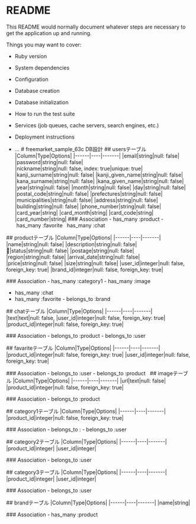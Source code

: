 # README

This README would normally document whatever steps are necessary to get the
application up and running.

Things you may want to cover:

* Ruby version

* System dependencies

* Configuration

* Database creation

* Database initialization

* How to run the test suite

* Services (job queues, cache servers, search engines, etc.)

* Deployment instructions

* ...
# freemarket_sample_63c DB設計
## usersテーブル
|Column|Type|Options|
|------|----|-------|
|email|string|null: false|
|password|string|null: false|
|nickname|string|null: false, index: true|unique: true|
|kanji_surname|string|null: false|
|kanji_given_name|string|null: false|
|kana_surname|string|null: false|
|kana_given_name|string|null: false|
|year|string|null: false|
|month|string|null: false|
|day|string|null: false|
|postal_code|string|null: false|
|prefectures|string|null: false|
|municipalities|string|null: false|
|address|string|null: false|
|building|string|null: false|
|phone_number|string|null: false|
|card_year|string|
|card_month|string|
|card_code|string|
|card_number|string|
### Association
- has_many :product
- has_many :favorite
  has_many :chat

## productテーブル
|Column|Type|Options|
|------|----|-------|
|name|string|null: false|
|description|string|null: false|
|status|string|null: false|
|postage|string|null: false|
|region|string|null: false|
|arrival_date|string|null: false|
|price|string|null: false|
|size|string|null: false|
|user_id|integer|null: false, foreign_key: true|
|brand_id|integer|null: false, foreign_key: true|

### Association
- has_many :category1
- has_many :image
- has_many :chat
- has_many :favorite
- belongs_to :brand

## chatテーブル
|Column|Type|Options|
|------|----|-------|
|text|text|null: false,
|user_id|integer|null: false, foreign_key: true|
|product_id|integer|null: false, foreign_key: true|

### Association
- belongs_to :product
- belongs_to :user

## favariteテーブル
|Column|Type|Options|
|------|----|-------|
|product_id|integer|null: false, foreign_key: true|
|user_id|integer|null: false, foreign_key: true|

### Association
- belongs_to :user
- belongs_to :product
 
## imageテーブル
|Column|Type|Options|
|------|----|-------|
|url|text|null: false|
|product_id|integer|null: false, foreign_key: true|

### Association
- belongs_to :product

## category1テーブル
|Column|Type|Options|
|------|----|-------|
|product_id|integer|null: false, foreign_key: true|

### Association
- belongs_to :
- belongs_to :user

## category2テーブル
|Column|Type|Options|
|------|----|-------|
|product_id|integer|
|user_id|integer|


### Association
- belongs_to :user

## category3テーブル
|Column|Type|Options|
|------|----|-------|
|product_id|integer|
|user_id|integer|


### Association
- belongs_to :user

## brandテーブル
|Column|Type|Options|
|------|----|-------|
|name|string|

### Association
- has_many :product
